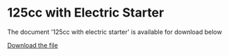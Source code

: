 # 125cc with Electric Starter  

The document '125сс with electric starter' is available for download below

[Download the file](../../../static/file/125ccElectricStart.pdf)
